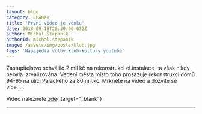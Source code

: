 ```yaml
---
layout: blog
category: CLANKY
title: 'První video je venku'
date: 2018-09-18T20:30:00.032Z
author: Michal Štěpaník
authorId: michal.stepanik
image: /assets/img/posts/klub.jpg
tags: 'Napajedla volby klub-kultury youtube'
---
```

Zastupitelstvo schválilo 2 mil kč na rekonstrukci el.instalace, ta však nikdy nebyla  zrealizována.
Vedení města místo toho prosazuje rekonstrukci domů 94-95 na ulici Palackého za 80 mil.kč.
Mrkněte na video a dozvíte se více.....

Video naleznete [zde](https://youtu.be/XL-vziLu7vQ){:target="_blank"}

- - -
